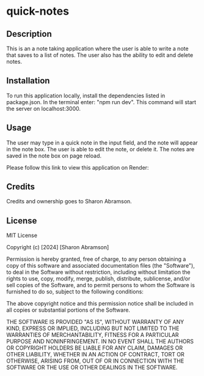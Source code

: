 # quick-notes

## Description

This is an a note taking application where the user is able to write a note that saves to a list of notes. The user also has the ability to edit and delete notes.

## Installation

To run this application locally, install the dependencies listed in package.json. 
In the terminal enter: "npm run dev". This command will start the server on localhost:3000. 

## Usage
The user may type in a quick note in the input field, and the note will appear in the note box. The user is able to edit the note, or delete it. The notes are saved in the note box on page reload.

Please follow this link to view this application on Render: 

## Credits

Credits and ownership goes to Sharon Abramson. 

## License

MIT License

Copyright (c) [2024] [Sharon Abramson]

Permission is hereby granted, free of charge, to any person obtaining a copy
of this software and associated documentation files (the "Software"), to deal
in the Software without restriction, including without limitation the rights
to use, copy, modify, merge, publish, distribute, sublicense, and/or sell
copies of the Software, and to permit persons to whom the Software is
furnished to do so, subject to the following conditions:

The above copyright notice and this permission notice shall be included in all
copies or substantial portions of the Software.

THE SOFTWARE IS PROVIDED "AS IS", WITHOUT WARRANTY OF ANY KIND, EXPRESS OR
IMPLIED, INCLUDING BUT NOT LIMITED TO THE WARRANTIES OF MERCHANTABILITY,
FITNESS FOR A PARTICULAR PURPOSE AND NONINFRINGEMENT. IN NO EVENT SHALL THE
AUTHORS OR COPYRIGHT HOLDERS BE LIABLE FOR ANY CLAIM, DAMAGES OR OTHER
LIABILITY, WHETHER IN AN ACTION OF CONTRACT, TORT OR OTHERWISE, ARISING FROM,
OUT OF OR IN CONNECTION WITH THE SOFTWARE OR THE USE OR OTHER DEALINGS IN THE
SOFTWARE.